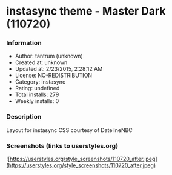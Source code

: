 # instasync theme - Master Dark (110720)

### Information
- Author: tantrum (unknown)
- Created at: unknown
- Updated at: 2/23/2015, 2:28:12 AM
- License: NO-REDISTRIBUTION
- Category: instasync
- Rating: undefined
- Total installs: 279
- Weekly installs: 0


### Description
Layout for instasync
CSS courtesy of DatelineNBC


### Screenshots (links to userstyles.org)
![https://userstyles.org/style_screenshots/110720_after.jpeg](https://userstyles.org/style_screenshots/110720_after.jpeg)


